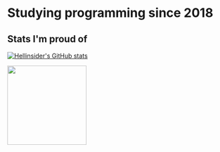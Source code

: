 # Studying programming since 2018

## Stats I'm proud of
[![Hellinsider's GitHub stats](https://github-readme-stats.vercel.app/api?username=hellinsider&show_icons=true&theme=tokyonight&custom_title=My%20GitHub%20stats)](https://github.com/anuraghazra/github-readme-stats)

<img height="180em" src="https://github-readme-stats.vercel.app/api/top-langs/?username=hellinsider&theme=tokyonight&layout=compact"/>

